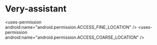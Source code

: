 # Very-assistant
&lt;uses-permission android:name="android.permission.ACCESS_FINE_LOCATION" /> &lt;uses-permission android:name="android.permission.ACCESS_COARSE_LOCATION" />
